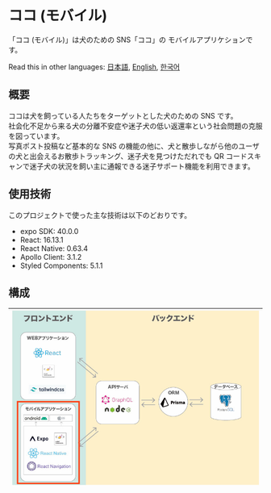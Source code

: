 # ココ (モバイル)

「ココ (モバイル)」は犬のための SNS「ココ」の モバイルアプリケションです。

Read this in other languages: [日本語](./README.md), [English](./README.en.md), [한국어](./README.ko.md)

## 概要

ココは犬を飼っている人たちをターゲットとした犬のための SNS です。\
社会化不足から来る犬の分離不安症や迷子犬の低い返還率という社会問題の克服を図っています。\
写真ポスト投稿など基本的な SNS の機能の他に、犬と散歩しながら他のユーザの犬と出会えるお散歩トラッキング、迷子犬を見つけただれでも QR コードスキャンで迷子犬の状況を飼い主に通報できる迷子サポート機能を利用できます。

## 使用技術

このプロジェクトで使った主な技術は以下のどおりです。

- expo SDK: 40.0.0
- React: 16.13.1
- React Native: 0.63.4
- Apollo Client: 3.1.2
- Styled Components: 5.1.1

## 構成

| <img src="./mobile.jpg" alt="drawing" width="600"/> |
| :-------------------------------------------------: |
